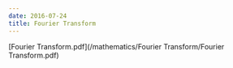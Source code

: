 ```yaml
---
date: 2016-07-24
title: Fourier Transform
---
```


[Fourier Transform.pdf](/mathematics/Fourier Transform/Fourier Transform.pdf)